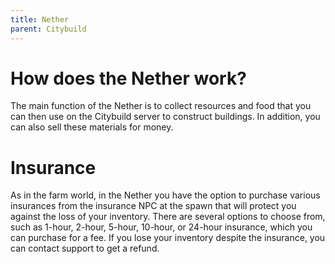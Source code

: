```yaml
---
title: Nether
parent: Citybuild
---
```


# How does the Nether work?
The main function of the Nether is to collect resources and food that you can then use on the Citybuild server to construct buildings. In addition, you can also sell these materials for money.



# Insurance
As in the farm world, in the Nether you have the option to purchase various insurances from the insurance NPC at the spawn that will protect you against the loss of your inventory. There are several options to choose from, such as 1-hour, 2-hour, 5-hour, 10-hour, or 24-hour insurance, which you can purchase for a fee. If you lose your inventory despite the insurance, you can contact support to get a refund.
